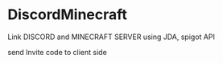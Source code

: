 # DiscordMinecraft

Link DISCORD and MINECRAFT SERVER 
using JDA, spigot API

send Invite code to client side
